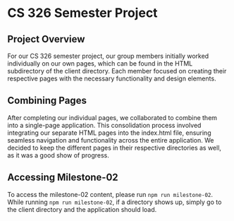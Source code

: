 # CS 326 Semester Project

## Project Overview

For our CS 326 semester project, our group members initially worked individually on our own pages, which can be found in the HTML subdirectory of the client directory. Each member focused on creating their respective pages with the necessary functionality and design elements.

## Combining Pages

After completing our individual pages, we collaborated to combine them into a single-page application. This consolidation process involved integrating our separate HTML pages into the index.html file, ensuring seamless navigation and functionality across the entire application. We decided to keep the different pages in their respective directories as well, as it was a good show of progress.

## Accessing Milestone-02

To access the milestone-02 content, please run `npm run milestone-02`. While running `npm run milestone-02`, if a directory shows up, simply go to the client directory and the application should load. 
